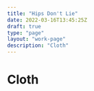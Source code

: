 ```yaml
---
title: "Hips Don't Lie"
date: 2022-03-16T13:45:25Z
draft: true
type: "page"
layout: "work-page"
description: "Cloth"
---
```


<div class="work-category-container">
  <h1 class="category-title">
    Cloth
  </h1>
</div>